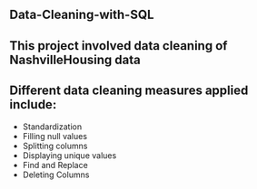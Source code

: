 ## Data-Cleaning-with-SQL
## This project involved data cleaning of NashvilleHousing data
## Different data cleaning measures applied include:
- Standardization
- Filling null values
- Splitting columns
- Displaying unique values
- Find and Replace
- Deleting Columns
